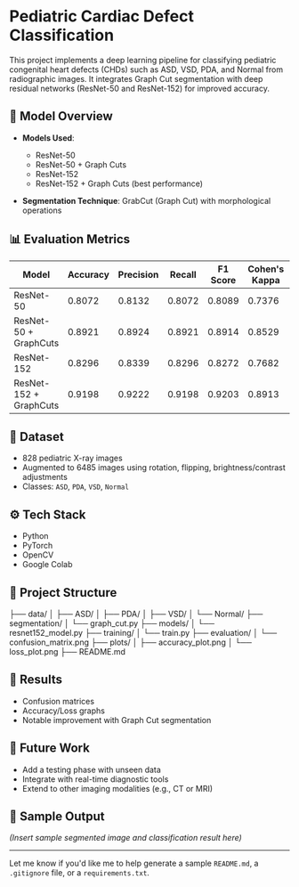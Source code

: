 # Pediatric Cardiac Defect Classification

This project implements a deep learning pipeline for classifying pediatric congenital heart defects (CHDs) such as ASD, VSD, PDA, and Normal from radiographic images. It integrates Graph Cut segmentation with deep residual networks (ResNet-50 and ResNet-152) for improved accuracy.

## 🧠 Model Overview

- **Models Used**:
  - ResNet-50
  - ResNet-50 + Graph Cuts
  - ResNet-152
  - ResNet-152 + Graph Cuts (best performance)

- **Segmentation Technique**: GrabCut (Graph Cut) with morphological operations

## 📊 Evaluation Metrics

| Model                  | Accuracy | Precision | Recall | F1 Score | Cohen's Kappa | MCC   |
|------------------------|----------|-----------|--------|----------|---------------|-------|
| ResNet-50             | 0.8072   | 0.8132    | 0.8072 | 0.8089   | 0.7376        | 0.7386|
| ResNet-50 + GraphCuts | 0.8921   | 0.8924    | 0.8921 | 0.8914   | 0.8529        | 0.8534|
| ResNet-152            | 0.8296   | 0.8339    | 0.8296 | 0.8272   | 0.7682        | 0.7704|
| ResNet-152 + GraphCuts| 0.9198   | 0.9222    | 0.9198 | 0.9203   | 0.8913        | 0.8918|

## 🧪 Dataset

- 828 pediatric X-ray images
- Augmented to 6485 images using rotation, flipping, brightness/contrast adjustments
- Classes: `ASD`, `PDA`, `VSD`, `Normal`

## ⚙️ Tech Stack

- Python
- PyTorch
- OpenCV
- Google Colab

## 📂 Project Structure
├── data/
│ ├── ASD/
│ ├── PDA/
│ ├── VSD/
│ └── Normal/
├── segmentation/
│ └── graph_cut.py
├── models/
│ └── resnet152_model.py
├── training/
│ └── train.py
├── evaluation/
│ └── confusion_matrix.png
├── plots/
│ ├── accuracy_plot.png
│ └── loss_plot.png
├── README.md


## 📌 Results

- Confusion matrices
- Accuracy/Loss graphs
- Notable improvement with Graph Cut segmentation

## 🚀 Future Work

- Add a testing phase with unseen data
- Integrate with real-time diagnostic tools
- Extend to other imaging modalities (e.g., CT or MRI)

## 📸 Sample Output

*(Insert sample segmented image and classification result here)*

---

Let me know if you'd like me to help generate a sample `README.md`, a `.gitignore` file, or a `requirements.txt`.

